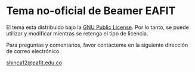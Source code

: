 Tema no-oficial de Beamer EAFIT
=================

El tema está distribuido bajo la [GNU Public License](http://www.gnu.org/licenses/gpl-3.0.en.html). Por lo tanto, se puede utilizar y modificar mientras se retenga el tipo de licencia.

Para preguntas y comentarios, favor contácteme en la siguiente dirección de correo electrónico.

[shinca12@eafit.edu.co](mailto:shinca12@eafit.edu.co)
